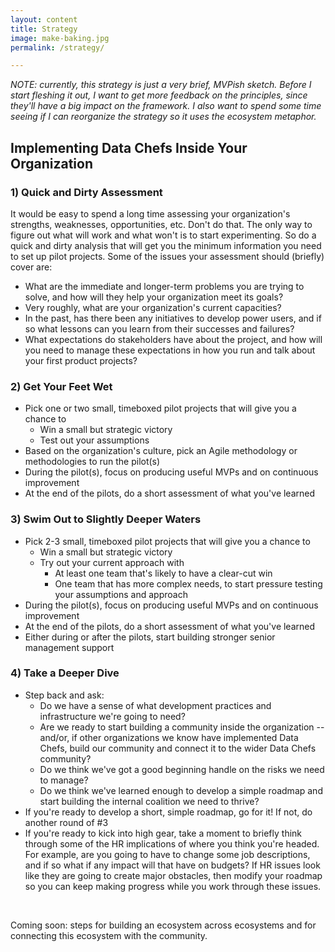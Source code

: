 ```yaml
---
layout: content
title: Strategy
image: make-baking.jpg
permalink: /strategy/

---
```


_NOTE: currently, this strategy is just a very brief, MVPish sketch.  Before I start fleshing it out, I want to get more feedback on the principles, since they'll have a big impact on the framework.  I also want to spend some time seeing if I can reorganize the strategy so it uses the ecosystem metaphor._

## Implementing Data Chefs Inside Your Organization

### 1) Quick and Dirty Assessment
It would be easy to spend a long time assessing your organization's strengths, weaknesses, opportunities, etc. Don't do that. The only way to figure out what will work and what won't is to start experimenting. So do a quick and dirty analysis that will get you the minimum information you need to set up pilot projects. Some of the issues your assessment should (briefly) cover are:
- What are the immediate and longer-term problems you are trying to solve, and how will they help your organization meet its goals?
- Very roughly, what are your organization's current capacities?
- In the past, has there been any initiatives to develop power users, and if so what lessons can you learn from their successes and failures?
- What expectations do stakeholders have about the project, and how will you need to manage these expectations in how you run and talk about your first product projects?

### 2) Get Your Feet Wet
- Pick one or two small, timeboxed pilot projects that will give you a chance to 
  - Win a small but strategic victory
  - Test out your assumptions
- Based on the organization's culture, pick an Agile methodology or methodologies to run the pilot(s)
- During the pilot(s), focus on producing useful MVPs and on continuous improvement
- At the end of the pilots, do a short assessment of what you've learned

### 3) Swim Out to Slightly Deeper Waters
- Pick 2-3 small, timeboxed pilot projects that will give you a chance to 
  - Win a small but strategic victory
  - Try out your current approach with 
    - At least one team that's likely to have a clear-cut win 
    - One team that has more complex needs, to start pressure testing your assumptions and approach
- During the pilot(s), focus on producing useful MVPs and on continuous improvement
- At the end of the pilots, do a short assessment of what you've learned
- Either during or after the pilots, start building stronger senior management support

### 4) Take a Deeper Dive
- Step back and ask:
  - Do we have a sense of what development practices and infrastructure we're going to need?  
  - Are we ready to start building a community inside the organization -- and/or, if other organizations we know have implemented Data Chefs, build our community and connect it to the wider Data Chefs community?
  - Do we think we've got a good beginning handle on the risks we need to manage?
  - Do we think we've learned enough to develop a simple roadmap and start building the internal coalition we need to thrive?
- If you're ready to develop a short, simple roadmap, go for it!  If not, do another round of #3
- If you're ready to kick into high gear, take a moment to briefly think through some of the HR implications of where you think you're headed. For example, are you going to have to change some job descriptions, and if so what if any impact will that have on budgets? If HR issues look like they are going to create major obstacles, then modify your roadmap so you can keep making progress while you work through these issues.

<br/>

Coming soon: steps for building an ecosystem across ecosystems and for connecting this ecosystem with the community.

